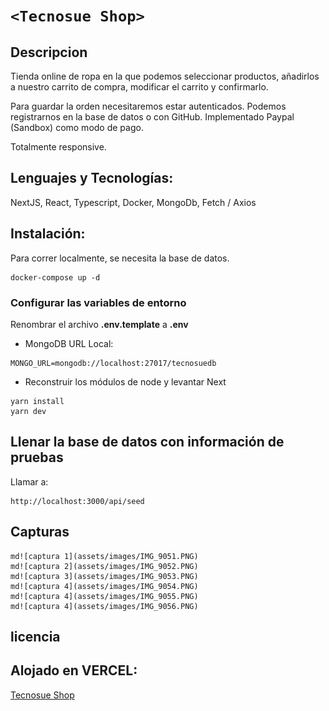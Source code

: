 # `<Tecnosue Shop>`

## Descripcion

Tienda online de ropa en la que podemos seleccionar productos, añadirlos a nuestro carrito de compra, modificar el carrito y confirmarlo.

Para guardar la orden necesitaremos estar autenticados.
Podemos registrarnos en la base de datos o con GitHub.
Implementado Paypal (Sandbox) como modo de pago.

Totalmente responsive.

## Lenguajes y Tecnologías:

NextJS, React, Typescript, Docker, MongoDb, Fetch / Axios

## Instalación:

Para correr localmente, se necesita la base de datos.

```
docker-compose up -d
```

### Configurar las variables de entorno

Renombrar el archivo __.env.template__ a __.env__

* MongoDB URL Local:

```
MONGO_URL=mongodb://localhost:27017/tecnosuedb
```

* Reconstruir los módulos de node y levantar Next

```
yarn install
yarn dev
```

## Llenar la base de datos con información de pruebas

Llamar a:

```
http://localhost:3000/api/seed
```

## Capturas

    md![captura 1](assets/images/IMG_9051.PNG)
    md![captura 2](assets/images/IMG_9052.PNG)
    md![captura 3](assets/images/IMG_9053.PNG)
    md![captura 4](assets/images/IMG_9054.PNG)
    md![captura 4](assets/images/IMG_9055.PNG)
    md![captura 4](assets/images/IMG_9056.PNG)

## licencia

## Alojado en VERCEL:

[Tecnosue Shop](https://tecnosue-shop-bottega-capstone-tecnosue.vercel.app)
